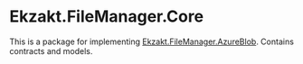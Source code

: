 ﻿# Ekzakt.FileManager.Core
This is a package for implementing [Ekzakt.FileManager.AzureBlob](https://github.com/Ekzakt/Ekzakt.FileManager/tree/master/Ekzakt.FileManager.AzureBlob). 
Contains contracts and models.
